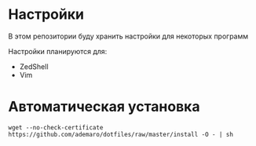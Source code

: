 Настройки
=========

В этом репозитории буду хранить настройки для некоторых программ

Настройки планируются для:

* ZedShell
* Vim

Автоматическая установка
========================

`wget --no-check-certificate https://github.com/ademaro/dotfiles/raw/master/install -O - | sh`
